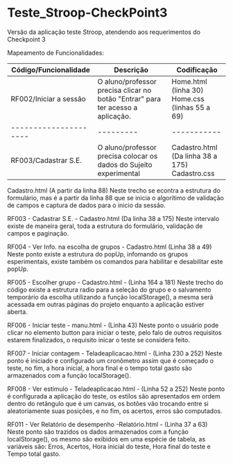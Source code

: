 # Teste_Stroop-CheckPoint3
Versão da aplicação teste Stroop, atendendo aos requerimentos do Checkpoint 3



Mapeamento de Funcionalidades:

| Código/Funcionalidade | Descrição | Codificação |
| --------------------- | --------- | ----------- |
| RF002/Iniciar a sessão| O aluno/professor precisa clicar no botão "Entrar" para ter acesso a aplicação. | Home.html (linha 30) <br> Home.css (linhas 55 a 69) |
| --------------------- | --------- | ----------- |
| RF003/Cadastrar S.E.  | O aluno/professor precisa colocar os dados do Sujeito experimental | Cadastro.html (Da linha 38 a 175) <br> Cadastro.css |   


Cadastro.html (A partir da linha 88)
Neste trecho se econtra a estrutura do formulário, mas é a partir da linha 88 que se inicia o algorítimo de validação de campos e captura de dados para o inicio da sessão.

RF003 - Cadastrar S.E. - Cadastro.html (Da linha 38 a 175) 
Neste intervalo existe de maneira geral, toda a estrutura do formulário, validação de campos e paginação.

RF004 - Ver Info. na escolha de grupos - Cadastro.html (Linha 38  a 49)
Neste ponto existe a estrutura do popUp, infomando os grupos esperimentais, existe também os comandos para habilitar e desabilitar este popUp.

RF005 - Escolher grupo - Cadastro.html - (Linha 164 a 181) 
Neste trecho do código existe a estrutura radio para a seleção do grupo e o salvamento temporário da escolha utilizando a função localStorage(), a mesma será acessada em outras páginas do projeto enquanto a aplicação estiver aberta.

RF006 - Iniciar teste - manu.html - (Linha 43)
Neste ponto o usuário pode clicar no elemento button para iniciar o teste, pelo falo de outros requisitos estarem finalizados, o requisito inicar o teste se considera feito.

RF007 - Iniciar contagem - Teladeaplicacao.html - (Linha 230 a 252)
Neste ponto é iniciado e configurado um cronômetro assim que é começado o teste, no fim, a hora inicial, a hora final e o tempo total gasto são armazenados com a função localStorage().

RF008 - Ver estímulo - Teladeaplicacao.html - (Linha 52 a 252) 
Neste ponto é configurada a aplicação do teste, os estilos são apresentados em ordem dentro do retângulo que é um canvas, os botões vão trocando entre si aleatoriamente suas posições, e no fim, os acertos, erros são computados.

RF011 - Ver Relatório de desempenho -Relatório.html - (Linha 37 a 63)
Neste ponto são trazidos os dados armazenados com a função localStorage(), os mesmo são exibidos em uma espécie de tabela, as variáveis são: Erros, Acertos, Hora inicial do teste, Hora final do teste e Tempo total gasto.

